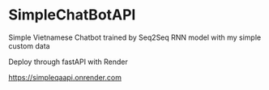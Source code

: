 # SimpleChatBotAPI
Simple Vietnamese Chatbot trained by Seq2Seq RNN model with my simple custom data

Deploy through fastAPI with Render

https://simpleqaapi.onrender.com
